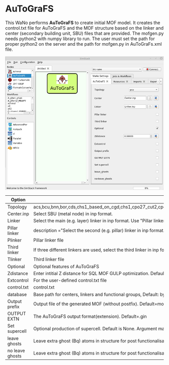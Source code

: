 # AuToGraFS

This WaNo performs **AuToGraFS** to create initial MOF model. It creates the control.txt file for AuToGraFS and the MOF structure based on the linker and center (secondary building unit, SBU) files that are provided. The mofgen.py needs python2 with numpy library to run. The user must set the path for proper python2 on the server and the path for mofgen.py in AuToGraFs.xml file.

![Semantic description of image](autografs.png)

| Option | Explanation | Example | 
|------------------|--------------------|----------------------|
|Topology|acs,bcu,bnn,bor,cds,chs1_based_on_cgd,chs1,cpo27_cut2,cpo27_cut3,cpo27_old_notworking,cpo27,ctn,dia_B1,dia_B2,dia_c3,dia_c,dia,eta_c3,eta_c4,eta_c,fcu,flu,fsc,gar,gea,gez,hcb,hxg,iac,ibd,ifi,ins,kgm,lig_c,lvt,mab,mfu4,mil53,mtn_e,nbo,ntt_46,ntt,hosen="True">pcu,pth,pto,pts,ptt,pyr_c,pyr,qom,rho,rhr,rht,rob,rtl,she,soc,sod,spn,sqc11248,sqc12215,sqc1560,sqc19,sqc8845,sqc8955,sqc963,sql2,sql6,sql,sqp_B1,sqp_B2,sra_c,sra,srs_a_c,srs_c3,srs_c4,srs_c4s,srs_c8,srs_c,srs_cs,srs,stp,tbo,tcs,Td,the,ths_c,ths,twt_c3,twt_c,zmj|pcu|
|Center.inp|Select SBU (metal node) in inp format.|Center|Center.inp|
|Linker|Select the main (e.g. layer) linker in inp format. Use "Pillar linker" and "Third linker", when they are not identical to the main linker.|  Linker.inp|
|Pillar linker|  description ="Select the second (e.g. pillar) linker in inp format.|False|
|Plinker|Pillar linker file |Plinker.inp|
|Third linker|If three different linkers are used, select the third linker in inp format here.|False|
|Tlinker|Third linker file|Tlinker.inp|
|Optional|Optional features of AuToGraFS|False|
|Zdistance|Enter intitial Z distance for SQL MOF GULP optimization. Default: 25 Angstroems. Too small Z distance may generate wrong MOF structure.|0|
|Extcontrol|For the user-defined control.txt file|False|
|control.txt|control.txt|control.txt|
|database|Base path for centers, linkers and functional groups, Default: by default it uses the database that is created from user input.|database.tar.gz|
|Output prefix|Output file of the generated MOF (without postfix). Default=mof|False|
|OUTPUT EXTN|The AuToGraFS output format(extension). Default=.gin|False|
|Set supercell|Optional production of supercell. Default is None. Argument may be one integer or three.|False|
|leave ghosts |  Leave extra ghost (Bq) atoms in structure for post functionalisation.|False|
|no leave ghosts|Leave extra ghost (Bq) atoms in structure for post functionalisation.|False|



